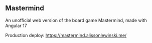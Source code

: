 ## Mastermind
An unofficial web version of the board game Mastermind, made with Angular 17

Production deploy: https://mastermind.alissonlewinski.me/
